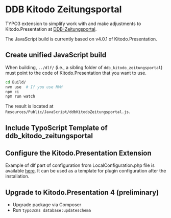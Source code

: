 # DDB Kitodo Zeitungsportal

TYPO3 extension to simplify work with and make adjustments to Kitodo.Presentation at [DDB-Zeitungsportal](https://www.deutsche-digitale-bibliothek.de/newspaper/).

The JavaScript build is currently based on v4.0.1 of Kitodo.Presentation.

## Create unified JavaScript build

When building, `../dlf/` (i.e., a sibling folder of `ddb_kitodo_zeitungsportal`) must point to the code of Kitodo.Presentation that you want to use.

```bash
cd Build/
nvm use  # If you use NVM
npm ci
npm run watch
```

The result is located at `Resources/Public/JavaScript/ddbKitodoZeitungsportal.js`.

## Include TypoScript Template of ddb_kitodo_zeitungsportal

## Configure the Kitodo.Presentation Extension

Example of dlf part of configuration from LocalConfiguration.php file is available [here](Documentation/LocalConfiguration.md). It can be used as a template for plugin configuration after the installation.

## Upgrade to Kitodo.Presentation 4 (preliminary)

- Upgrade package via Composer
- Run `typo3cms database:updateschema`
